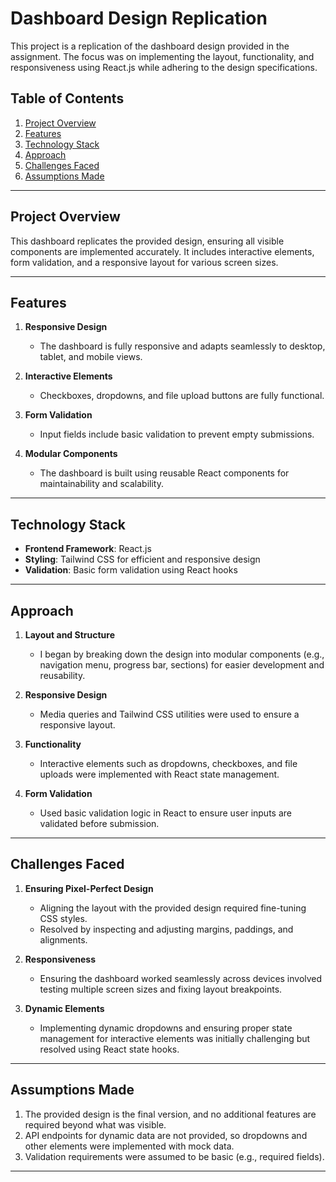 # Dashboard Design Replication

This project is a replication of the dashboard design provided in the assignment. The focus was on implementing the layout, functionality, and responsiveness using React.js while adhering to the design specifications.

## Table of Contents
1. [Project Overview](#project-overview)
2. [Features](#features)
3. [Technology Stack](#technology-stack)
4. [Approach](#approach)
5. [Challenges Faced](#challenges-faced)
6. [Assumptions Made](#assumptions-made)


---

## Project Overview
This dashboard replicates the provided design, ensuring all visible components are implemented accurately. It includes interactive elements, form validation, and a responsive layout for various screen sizes.

---

## Features
1. **Responsive Design**
   - The dashboard is fully responsive and adapts seamlessly to desktop, tablet, and mobile views.

2. **Interactive Elements**
   - Checkboxes, dropdowns, and file upload buttons are fully functional.

3. **Form Validation**
   - Input fields include basic validation to prevent empty submissions.

4. **Modular Components**
   - The dashboard is built using reusable React components for maintainability and scalability.

---

## Technology Stack
- **Frontend Framework**: React.js
- **Styling**: Tailwind CSS for efficient and responsive design
- **Validation**: Basic form validation using React hooks

---

## Approach
1. **Layout and Structure**
   - I began by breaking down the design into modular components (e.g., navigation menu, progress bar, sections) for easier development and reusability.

2. **Responsive Design**
   - Media queries and Tailwind CSS utilities were used to ensure a responsive layout.

3. **Functionality**
   - Interactive elements such as dropdowns, checkboxes, and file uploads were implemented with React state management.

4. **Form Validation**
   - Used basic validation logic in React to ensure user inputs are validated before submission.

---

## Challenges Faced
1. **Ensuring Pixel-Perfect Design**
   - Aligning the layout with the provided design required fine-tuning CSS styles.
   - Resolved by inspecting and adjusting margins, paddings, and alignments.

2. **Responsiveness**
   - Ensuring the dashboard worked seamlessly across devices involved testing multiple screen sizes and fixing layout breakpoints.

3. **Dynamic Elements**
   - Implementing dynamic dropdowns and ensuring proper state management for interactive elements was initially challenging but resolved using React state hooks.

---

## Assumptions Made
1. The provided design is the final version, and no additional features are required beyond what was visible.
2. API endpoints for dynamic data are not provided, so dropdowns and other elements were implemented with mock data.
3. Validation requirements were assumed to be basic (e.g., required fields).

---


